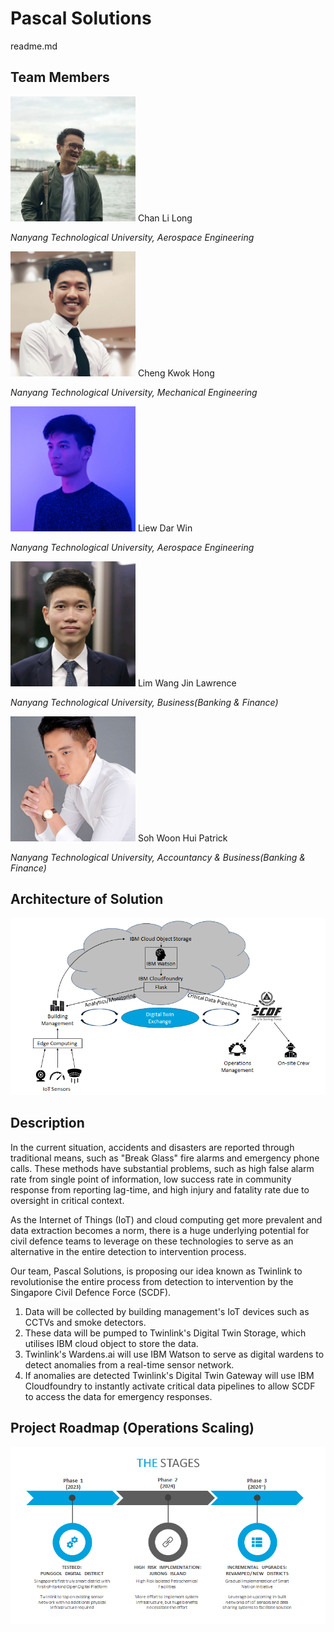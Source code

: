 # Pascal Solutions
readme.md

## Team Members

<img src="https://github.com/PascalSolutions-Twinlink-SCDFXIBM/README.md/blob/master/Li%20Long.jpg" alt="Li Long" width="200" height="200" />
Chan Li Long

*Nanyang Technological University, Aerospace Engineering*

<img src="https://github.com/PascalSolutions-Twinlink-SCDFXIBM/README.md/blob/master/Kwok%20Hong.jpg" alt="Kwok Hong" width="200" height="200" />
Cheng Kwok Hong

*Nanyang Technological University, Mechanical Engineering*
  
<img src="https://github.com/PascalSolutions-Twinlink-SCDFXIBM/README.md/blob/master/Dar%20Win.jpg" alt="Dar Win" width="200" height="200" />
Liew Dar Win

*Nanyang Technological University, Aerospace Engineering*

<img src="https://github.com/PascalSolutions-Twinlink-SCDFXIBM/README.md/blob/master/Lawrence.png" alt="Lawrence" width="200" height="200" />
Lim Wang Jin Lawrence

*Nanyang Technological University, Business(Banking & Finance)*

<img src="https://github.com/PascalSolutions-Twinlink-SCDFXIBM/README.md/blob/master/Patrick.jpg" alt="Patrick" width="200" height="200" />
Soh Woon Hui Patrick

*Nanyang Technological University, Accountancy & Business(Banking & Finance)*

## Architecture of Solution

<img src="https://github.com/PascalSolutions-Twinlink-SCDFXIBM/README.md/blob/master/Architecture.png" alt="Roadmap" />

## Description

In the current situation, accidents and disasters are reported through traditional means, such as "Break Glass" fire alarms and emergency phone calls. These methods have substantial problems, such as high false alarm rate from single point of information, low success rate in community response from reporting lag-time, and high injury and fatality rate due to oversight in critical context.

As the Internet of Things (IoT) and cloud computing get more prevalent and data extraction becomes a norm, there is a huge underlying potential for civil defence teams to leverage on these technologies to serve as an alternative in the entire detection to intervention process.

Our team, Pascal Solutions, is proposing our idea known as Twinlink to revolutionise the entire process from detection to intervention by the Singapore Civil Defence Force (SCDF). 

1. Data will be collected by building management's IoT devices such as CCTVs and smoke detectors.
2. These data will be pumped to Twinlink's Digital Twin Storage, which utilises IBM cloud object to store the data.
3. Twinlink's Wardens.ai will use IBM Watson to serve as digital wardens to detect anomalies from a real-time sensor network.
4. If anomalies are detected Twinlink's Digital Twin Gateway will use IBM Cloudfoundry to instantly activate critical data pipelines to allow SCDF to access the data for emergency responses.

## Project Roadmap (Operations Scaling)

<img src="https://github.com/PascalSolutions-Twinlink-SCDFXIBM/README.md/blob/master/Stages.png" alt="Roadmap" />
